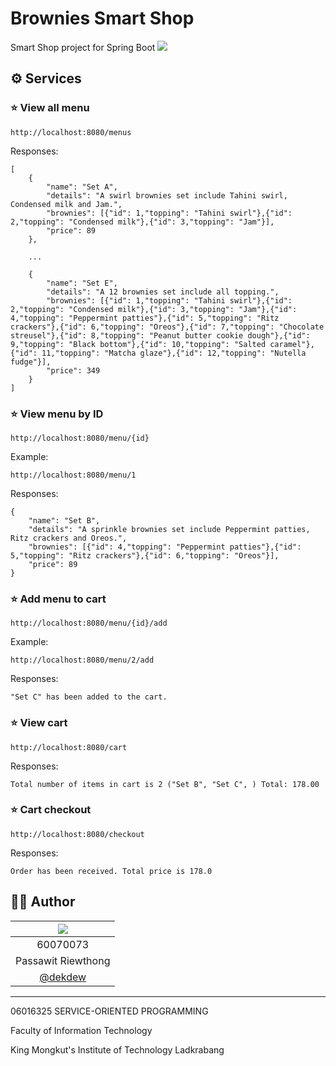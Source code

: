 
# Brownies Smart Shop
Smart Shop project for Spring Boot
![](https://user-images.githubusercontent.com/32861458/64203290-4a2b4000-cebd-11e9-8fe8-b626b2b58d9d.jpg)


## ⚙️ Services

### ⭐ View all menu

    http://localhost:8080/menus

Responses:

    [
	    {
		    "name": "Set A",
		    "details": "A swirl brownies set include Tahini swirl, Condensed milk and Jam.",
		    "brownies": [{"id": 1,"topping": "Tahini swirl"},{"id": 2,"topping": "Condensed milk"},{"id": 3,"topping": "Jam"}],
		    "price": 89
	    },
	    
	    ...
	    
	    {
		    "name": "Set E",
		    "details": "A 12 brownies set include all topping.",
		    "brownies": [{"id": 1,"topping": "Tahini swirl"},{"id": 2,"topping": "Condensed milk"},{"id": 3,"topping": "Jam"},{"id": 4,"topping": "Peppermint patties"},{"id": 5,"topping": "Ritz crackers"},{"id": 6,"topping": "Oreos"},{"id": 7,"topping": "Chocolate streusel"},{"id": 8,"topping": "Peanut butter cookie dough"},{"id": 9,"topping": "Black bottom"},{"id": 10,"topping": "Salted caramel"},{"id": 11,"topping": "Matcha glaze"},{"id": 12,"topping": "Nutella fudge"}],
		    "price": 349
	    }
    ]

### ⭐ View menu by ID

    http://localhost:8080/menu/{id}

Example:

    http://localhost:8080/menu/1

Responses:

    {
	    "name": "Set B",
	    "details": "A sprinkle brownies set include Peppermint patties, Ritz crackers and Oreos.",
	    "brownies": [{"id": 4,"topping": "Peppermint patties"},{"id": 5,"topping": "Ritz crackers"},{"id": 6,"topping": "Oreos"}],
	    "price": 89
    }

### ⭐ Add menu to cart

    http://localhost:8080/menu/{id}/add

Example:

    http://localhost:8080/menu/2/add

Responses:

    "Set C" has been added to the cart.

### ⭐ View cart

    http://localhost:8080/cart

Responses:

    Total number of items in cart is 2 ("Set B", "Set C", ) Total: 178.00

### ⭐ Cart checkout

    http://localhost:8080/checkout

Responses:

    Order has been received. Total price is 178.0


## 👨‍💻 Author
|![](https://avatars3.githubusercontent.com/u/32861458?s=150&v=4)|
|:-:|
|60070073|
|Passawit Riewthong|
|[@dekdew](https://github.com/dekdew)|

---
06016325 SERVICE-ORIENTED PROGRAMMING

Faculty of Information Technology

King Mongkut's Institute of Technology Ladkrabang
